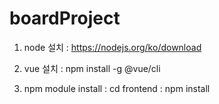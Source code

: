 # boardProject

1. node 설치
: https://nodejs.org/ko/download

2. vue 설치
: npm install -g @vue/cli

3. npm module install 
: cd frontend
: npm install

